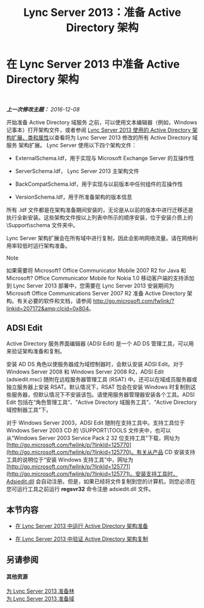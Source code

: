 ﻿---
title: Lync Server 2013：准备 Active Directory 架构
TOCTitle: 准备 Active Directory 架构
ms:assetid: 067726ae-fd3f-4133-a32f-26d2603ac674
ms:mtpsurl: https://technet.microsoft.com/zh-cn/library/Gg398119(v=OCS.15)
ms:contentKeyID: 49311886
ms.date: 12/10/2016
mtps_version: v=OCS.15
ms.translationtype: HT
---

# 在 Lync Server 2013 中准备 Active Directory 架构

 

_**上一次修改主题：** 2016-12-08_

开始准备 Active Directory 域服务 之前，可以使用文本编辑器（例如，Windows 记事本）打开架构文件，或者参阅 [Lync Server 2013 使用的 Active Directory 架构扩展、类和属性](lync-server-2013-active-directory-schema-extensions-classes-and-attributes-used-by-lync-server.md)以查看将为 Lync Server 2013 修改的所有 Active Directory 域服务 架构扩展。 Lync Server 使用以下四个架构文件：

  - ExternalSchema.ldf，用于实现与 Microsoft Exchange Server 的互操作性

  - ServerSchema.ldf， Lync Server 2013 主架构文件

  - BackCompatSchema.ldf，用于实现与以前版本中任何组件的互操作性

  - VersionSchema.ldf，用于所准备架构的版本信息

所有 .ldf 文件都是在架构准备期间安装的，无论是从以前的版本中进行迁移还是执行全新安装。这些架构文件按以上列表中所示的顺序安装，位于安装介质上的 \\Support\\schema 文件夹中。

Lync Server 架构扩展会在所有域中进行复制，因此会影响网络流量。请在网络利用率较低时运行架构准备。

> [!NOTE]  
> 如果需要将 Microsoft? Office Communicator Mobile 2007 R2 for Java 和 Microsoft? Office Communicator Mobile for Nokia 1.0 移动客户端的支持添加到 Lync Server 2013 部署中，您需要在 Lync Server 2013 安装期间为 Microsoft Office Communications Server 2007 R2 准备 Active Directory 架构。有关必要的软件和文档，请参阅 <a href="http://go.microsoft.com/fwlink/?linkid=207172%26clcid=0x804" class="uri">http://go.microsoft.com/fwlink/?linkid=207172&amp;clcid=0x804</a>。



## ADSI Edit

Active Directory 服务界面编辑器 (ADSI Edit) 是一个 AD DS 管理工具，可以用来验证架构准备和复制。

安装 AD DS 角色以使服务器成为域控制器时，会默认安装 ADSI Edit。对于 Windows Server 2008 和 Windows Server 2008 R2，ADSI Edit (adsiedit.msc) 随附在远程服务器管理工具 (RSAT) 中。还可以在域成员服务器或独立服务器上安装 RSAT。默认情况下，RSAT 包会在安装 Windows 时复制到这些服务器，但默认情况下不安装该包。请使用服务器管理器安装各个工具。ADSI Edit 包括在“角色管理工具”、“Active Directory 域服务工具”、“Active Directory 域控制器工具”下。

对于 Windows Server 2003，ADSI Edit 随附在支持工具中。支持工具位于 Windows Server 2003 CD 的 \\SUPPORT\\TOOLS 文件夹中，也可以从“Windows Server 2003 Service Pack 2 32 位支持工具”下载，网址为 [http://go.microsoft.com/fwlink/p/?linkId=125770](http://go.microsoft.com/fwlink/p/?linkid=125770)。有关从产品 CD 安装支持工具的说明位于“安装 Windows 支持工具”中，网址为 [http://go.microsoft.com/fwlink/p/?linkId=125771](http://go.microsoft.com/fwlink/p/?linkid=125771)。安装支持工具时，Adsiedit.dll 会自动注册。但是，如果已经将文件复制到您的计算机，则您必须在您可运行工具之前运行 **regsvr32** 命令注册 adsiedit.dll 文件。

## 本节内容

  - [在 Lync Server 2013 中运行 Active Directory 架构准备](lync-server-2013-running-schema-preparation.md)

  - [在 Lync Server 2013 中验证 Active Directory 架构复制](lync-server-2013-verifying-schema-replication.md)

## 另请参阅

#### 其他资源

[为 Lync Server 2013 准备林](lync-server-2013-preparing-the-forest.md)  
[为 Lync Server 2013 准备域](lync-server-2013-preparing-domains.md)

